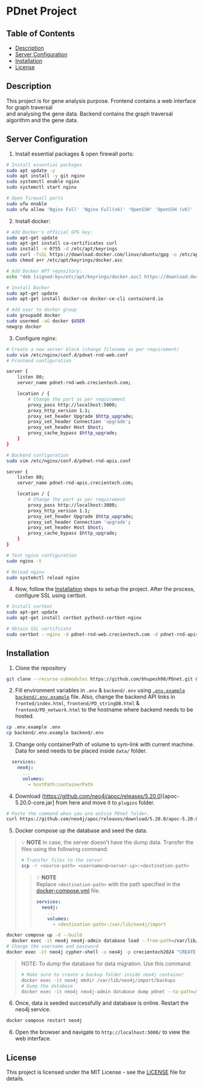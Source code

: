 # PDnet Project

## Table of Contents

- [Description](#description)
- [Server Configuration](#server-configuration)
- [Installation](#installation)
- [License](#license)

## Description

This project is for gene analysis purpose. Frontend contains a web interface for graph traversal  
and analysing the gene data. Backend contains the graph traversal algorithm and the gene data.

## Server Configuration

1. Install essential packages & open firewall ports:

```bash
# Install essential packages
sudo apt update -y
sudo apt install -y git nginx
sudo systemctl enable nginx
sudo systemctl start nginx

# Open firewall ports
sudo ufw enable
sudo ufw allow 'Nginx Full' 'Nginx Full(v6)' 'OpenSSH' 'OpenSSH (v6)'
```

2. Install docker:

```bash
# Add Docker's official GPG key:
sudo apt-get update
sudo apt-get install ca-certificates curl
sudo install -m 0755 -d /etc/apt/keyrings
sudo curl -fsSL https://download.docker.com/linux/ubuntu/gpg -o /etc/apt/keyrings/docker.asc
sudo chmod a+r /etc/apt/keyrings/docker.asc

# Add Docker APT repository:
echo "deb [signed-by=/etc/apt/keyrings/docker.asc] https://download.docker.com/linux/ubuntu $(lsb_release -cs) stable" | sudo tee /etc/apt/sources.list.d/docker.list > /dev/null

# Install Docker
sudo apt-get update
sudo apt-get install docker-ce docker-ce-cli containerd.io

# Add user to docker group
sudo groupadd docker
sudo usermod -aG docker $USER
newgrp docker
```

3. Configure nginx:

```bash
# Create a new server block (change filename as per requirement)
sudo vim /etc/nginx/conf.d/pdnet-rnd-web.conf
# Frontend configuration
```

```bash
server {
    listen 80;
    server_name pdnet-rnd-web.crecientech.com;

    location / {
        # Change the port as per requirement
        proxy_pass http://localhost:5000;
        proxy_http_version 1.1;
        proxy_set_header Upgrade $http_upgrade;
        proxy_set_header Connection 'upgrade';
        proxy_set_header Host $host;
        proxy_cache_bypass $http_upgrade;
    }
}
```

```bash
# Backend configuration
sudo vim /etc/nginx/conf.d/pdnet-rnd-apis.conf
```

```bash
server {
    listen 80;
    server_name pdnet-rnd-apis.crecientech.com;

    location / {
        # Change the port as per requirement
        proxy_pass http://localhost:3000;
        proxy_http_version 1.1;
        proxy_set_header Upgrade $http_upgrade;
        proxy_set_header Connection 'upgrade';
        proxy_set_header Host $host;
        proxy_cache_bypass $http_upgrade;
    }
}
```

```bash
# Test nginx configuration
sudo nginx -t

# Reload nginx
sudo systemctl reload nginx
```

4. Now, follow the [Installation](#installation) steps to setup the project. After the process, configure SSL using certbot.

```bash
# Install certbot
sudo apt-get update
sudo apt-get install certbot python3-certbot-nginx

# Obtain SSL certificate
sudo certbot --nginx -d pdnet-rnd-web.crecientech.com -d pdnet-rnd-apis.crecientech.com
```

## Installation

1. Clone the repository

```bash
git clone --recurse-submodules https://github.com/bhupesh98/PDnet.git && cd PDnet
```

2. Fill environment variables in `.env` & `backend/.env` using [`.env.example`](.env.example) [`backend/.env.example`](https://github.com/bhupesh98/PDnet-backend/blob/main/.env.example) file.
   Also, change the backend API links in `fronted/index.html`, `frontend/PD_stringDB.html` & `frontend/PD_network.html` to the hostname where backend needs to be hosted.

```bash
cp .env.example .env
cp backend/.env.example backend/.env
```

3. Change only containerPath of volume to sym-link with current machine. Data for seed needs to be placed inside `data/` folder.

```yml
  services:
    neo4j:
      ...
      volumes:
        - hostPath:containerPath
```

4. Download (https://github.com/neo4j/apoc/releases/5.20.0)[apoc-5.20.0-core.jar] from here and move it to `plugins` folder.

```bash
# Paste the command when you are outsie PDnet folder.
curl https://github.com/neo4j/apoc/releases/download/5.20.0/apoc-5.20.0-core.jar -o plugins/apoc-5.20.0-core.jar
```

5. Docker compose up the database and seed the data.

> 💡 **NOTE**
> In case, the server doesn't have the dump data. Transfer the files using the following command:
> ```bash
> # Transfer files to the server
> scp -r <source-path> <username>@<server-ip>:<destination-path>
> ```
> > 💡 **NOTE**  
> > Replace `<destination-path>` with the path specified in the [docker-compose.yml](../docker-compose.yml) file.
> > ```yaml
> > services:
> >   neo4j:
> >     ...
> >     volumes:
> >       - <destination-path>:/var/lib/neo4j/import
> > ```

```bash
docker compose up -d --build
  docker exec -it neo4j neo4j-admin database load --from-path=/var/lib/neo4j/import/ pdnet
# Change the username and password
docker exec -it neo4j cypher-shell -u neo4j -p crecientech2024 "CREATE DATABASE pdnet; START DATABASE pdnet;"
```

> NOTE: To dump the database for data migration. Use this command:
> ```bash
> # Make sure to create a backup folder inside neo4j container
> docker exec -it neo4j mkdir /var/lib/neo4j/import/backups
> # Dump the database
> docker exec -it neo4j neo4j-admin database dump pdnet --to-path=/var/lib/neo4j/import/backups
> ```

6. Once, data is seeded successfully and database is online. Restart the neo4j service.

```bash
docker compose restart neo4j
```

6. Open the browser and navigate to `http://localhost:5000/` to view the web interface.

## License

This project is licensed under the MIT License - see the [LICENSE](LICENSE) file for details.
